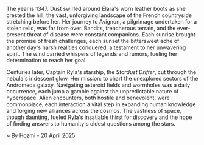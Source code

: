 
The year is 1347.  Dust swirled around Elara's worn leather boots as she crested the hill, the vast, unforgiving landscape of the French countryside stretching before her.  Her journey to Avignon, a pilgrimage undertaken for a stolen relic, was far from over.  Bandits, treacherous terrain, and the ever-present threat of disease were constant companions.  Each sunrise brought the promise of fresh challenges, each sunset the bittersweet ache of another day's harsh realities conquered, a testament to her unwavering spirit. The wind carried whispers of legends and rumors, fueling her determination to reach her goal.


Centuries later, Captain Ryla's starship, the *Stardust Drifter*, cut through the nebula's iridescent glow.  Her mission: to chart the unexplored sectors of the Andromeda galaxy.  Navigating asteroid fields and wormholes was a daily occurrence, each jump a gamble against the unpredictable nature of hyperspace.  Alien encounters, both hostile and benevolent, were commonplace,  each interaction a vital step in expanding human knowledge and forging new alliances across the cosmos.  The vastness of space, though daunting, fueled Ryla's insatiable thirst for discovery and the hope of finding answers to humanity's oldest questions among the stars.

~ By Hozmi - 20 April 2025
